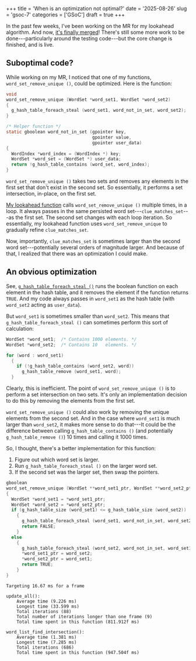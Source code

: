 +++
title      = 'When is an optimization not optimal?'
date       = '2025-08-26'
slug       = 'gsoc-7'
categories = ['GSoC']
draft      = true
+++

In the past few weeks, I've been working on the MR for my lookahead algorithm. And now, [it's finally merged](https://gitlab.gnome.org/jrb/crosswords/-/merge_requests/273)! There's still some more work to be done---particularly around the testing code---but the core change is finished, and is live.


## Suboptimal code?

While working on my MR, I noticed that one of my functions, `word_set_remove_unique ()`, could be optimized. Here is the function:
```c
void
word_set_remove_unique (WordSet *word_set1, WordSet *word_set2)
{
  g_hash_table_foreach_steal (word_set1, word_not_in_set, word_set2);
}

/* Helper function */
static gboolean word_not_in_set (gpointer key,
                                 gpointer value,
                                 gpointer user_data)
{
  WordIndex *word_index = (WordIndex *) key;
  WordSet *word_set = (WordSet *) user_data;
  return !g_hash_table_contains (word_set, word_index);
}
```

`word_set_remove_unique ()` takes two sets and removes any elements in the first set that don't exist in the second set. So essentially, it performs a set intersection, in-place, on the first set.

[My lookahead function](https://gitlab.gnome.org/jrb/crosswords/-/blob/d80c5792235e348348c9438e19b9a6bcdc20966b/src/clue-matches.c#L169) calls `word_set_remove_unique ()` multiple times, in a loop. It always passes in the same persisted word set---`clue_matches_set`---as the first set. The second set changes with each loop iteration. So essentially, my lookahead function uses `word_set_remove_unique` to gradually refine `clue_matches_set`.

Now, importantly, `clue_matches_set` is sometimes larger than the second word set---potentially several orders of magnitude larger. And because of that, I realized that there was an optimization I could make.


## An obvious optimization

See, [`g_hash_table_foreach_steal ()`](https://docs.gtk.org/glib/type_func.HashTable.foreach_steal.html) runs the boolean function on each element in the hash table, and it removes the element if the function returns `TRUE`. And my code always passes in `word_set1` as the hash table (with `word_set2` acting as `user_data`).

But `word_set1` is sometimes smaller than `word_set2`. This means that `g_hash_table_foreach_steal ()` can sometimes  perform this sort of calculation:
```c
WordSet *word_set1;  /* Contains 1000 elements. */
WordSet *word_set2;  /* Contains 10   elements. */

for (word : word_set1)
  {
    if (!g_hash_table_contains (word_set2, word))
      g_hash_table_remove (word_set1, word);
  }
```

Clearly, this is inefficient. The point of `word_set_remove_unique ()` is to perform a set intersection on two sets. It's only an implementation decision to do this by removing the elements from the first set.

`word_set_remove_unique ()` could also work by removing the unique elements from the second set. And in the case where `word_set1` is much larger than `word_set2`, it makes more sense to do that---It could be the difference between calling `g_hash_table_contains ()` (and potentially `g_hash_table_remove ()`) 10 times and calling it 1000 times.

So, I thought, there's a better implementation for this function:
1. Figure out which word set is larger.
2. Run `g_hash_table_foreach_steal ()` on the larger word set.
3. If the second set was the larger set, then swap the pointers.

```c
gboolean
word_set_remove_unique (WordSet **word_set1_ptr, WordSet **word_set2_ptr)
{
  WordSet *word_set1 = *word_set1_ptr;
  WordSet *word_set2 = *word_set2_ptr;
  if (g_hash_table_size (word_set1) <= g_hash_table_size (word_set2))
    {
      g_hash_table_foreach_steal (word_set1, word_not_in_set, word_set2);
      return FALSE;
    }
  else
    {
      g_hash_table_foreach_steal (word_set2, word_not_in_set, word_set1);
      *word_set1_ptr = word_set2;
      *word_set2_ptr = word_set1;
      return TRUE;
    }
}
```


<!-- ## Not so obvious? -->

```
Targeting 16.67 ms for a frame

update_all():
	Average time (9.226 ms)
	Longest time (33.599 ms)
	Total iterations (88)
	Total number of iterations longer than one frame (9)
	Total time spent in this function (811.912f ms)

word_list_find_intersection():
	Average time (1.381 ms)
	Longest time (7.285 ms)
	Total iterations (686)
	Total time spent in this function (947.504f ms)
```